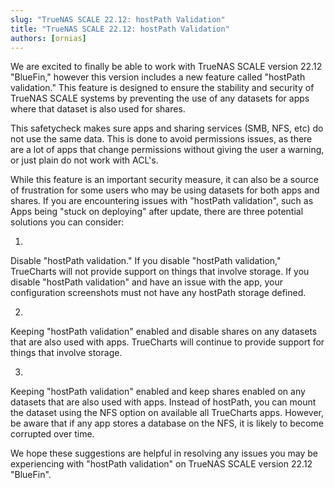 ```yaml
---
slug: "TrueNAS SCALE 22.12: hostPath Validation"
title: "TrueNAS SCALE 22.12: hostPath Validation"
authors: [ornias]
---
```

We are excited to finally be able to work with TrueNAS SCALE version 22.12 "BlueFin," however this version  includes a new feature called "hostPath validation." This feature is designed to ensure the stability and security of TrueNAS SCALE systems by preventing the use of any datasets for apps where that dataset is also used for shares.

This safetycheck makes sure apps and sharing services (SMB, NFS, etc) do not use the same data. This is done to avoid permissions issues, as there are a lot of apps that change permissions without giving the user a warning, or just plain do not work with ACL's.

While this feature is an important security measure, it can also be a source of frustration for some users who may be using datasets for both apps and shares. If you are encountering issues with "hostPath validation", such as Apps being "stuck on deploying" after update, there are three potential solutions you can consider:


1. 
Disable "hostPath validation." If you disable "hostPath validation," TrueCharts will not provide support on things that involve storage. If you disable "hostPath validation" and have an issue with the app, your configuration screenshots must not have any hostPath storage defined.


2. 
Keeping "hostPath validation" enabled and disable shares on any datasets that are also used with apps. TrueCharts will continue to provide support for things that involve storage.


3. 
Keeping "hostPath validation" enabled and keep shares enabled on any datasets that are also used with apps. Instead of hostPath, you can mount the dataset using the NFS option on available all TrueCharts apps. However, be aware that if any app stores a database on the NFS, it is likely to become corrupted over time.


We hope these suggestions are helpful in resolving any issues you may be experiencing with "hostPath validation" on TrueNAS SCALE version 22.12 "BlueFin".
